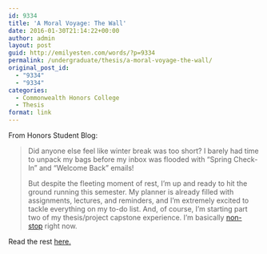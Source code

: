 ```yaml
---
id: 9334
title: 'A Moral Voyage: The Wall'
date: 2016-01-30T21:14:22+00:00
author: admin
layout: post
guid: http://emilyesten.com/words/?p=9334
permalink: /undergraduate/thesis/a-moral-voyage-the-wall/
original_post_id:
  - "9334"
  - "9334"
categories:
  - Commonwealth Honors College
  - Thesis
format: link
---
```

From Honors Student Blog:

> Did anyone else feel like winter break was too short? I barely had time to unpack my bags before my inbox was flooded with “Spring Check-In” and “Welcome Back” emails!
> 
> But despite the fleeting moment of rest, I’m up and ready to hit the ground running this semester. My planner is already filled with assignments, lectures, and reminders, and I’m extremely excited to tackle everything on my to-do list. And, of course, I’m starting part two of my thesis/project capstone experience. I’m basically <a href="https://play.spotify.com/album/1kCHru7uhxBUdzkm4gzRQc" target="_blank">non-stop</a> right now.

Read the rest [here.](https://www.honors.umass.edu/blog/eesten/moral-voyage-wall)